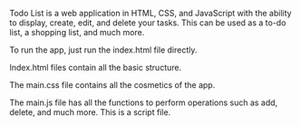 Todo List is a web application in HTML, CSS, and JavaScript with the ability to display, create, edit, and delete your tasks. This can be used as a to-do list, a shopping list, and much more.

To run the app, just run the index.html file directly.

Index.html files contain all the basic structure.

The main.css file contains all the cosmetics of the app.

The main.js file has all the functions to perform operations such as add, delete, and much more. This is a script file.

